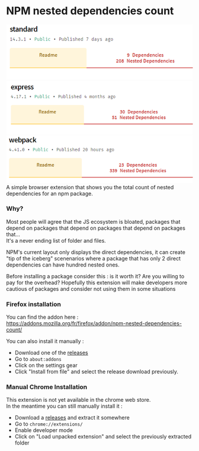 # NPM nested dependencies count
![standard dependencies, 9 direct dependencies, 208 nested dependencies](docs/standard-dependencies.png)  
![express dependencies, 30 direct dependencies, 51 nested dependencies](docs/express-dependencies.png)  
![webpack dependencies, 23 direct dependencies, 339 nested dependencies](docs/webpack-dependencies.png)  
A simple browser extension that shows you the total count of nested dependencies for an npm package.

### Why?
Most people will agree that the JS ecosystem is bloated, packages that depend on packages that depend on packages that depend on packages that...  
It's a never ending list of folder and files.  

NPM's current layout only displays the direct dependencies, it can create "tip of the iceberg" scenenarios where a package that has only 2 direct dependencies can have hundred nested ones.

Before installing a package consider this : is it worth it? Are you willing to pay for the overhead?
Hopefully this extension will make developers more cautious of packages and consider not using them in some situations

### Firefox installation
You can find the addon here : https://addons.mozilla.org/fr/firefox/addon/npm-nested-dependencies-count/  

You can also install it manually : 
* Download one of the [releases](https://github.com/bibo5088/npm-nested-dep/releases)
* Go to `about:addons`
* Click on the settings gear 
* Click "Install from file" and select the release download previously. 

### Manual Chrome Installation
This extension is not yet available in the chrome web store.  
In the meantime you can still manually install it :

* Download a [releases](https://github.com/bibo5088/npm-nested-dep/releases) and extract it somewhere
* Go to `chrome://extensions/`
* Enable developer mode
* Click on "Load unpacked extension" and select the previously extracted folder
